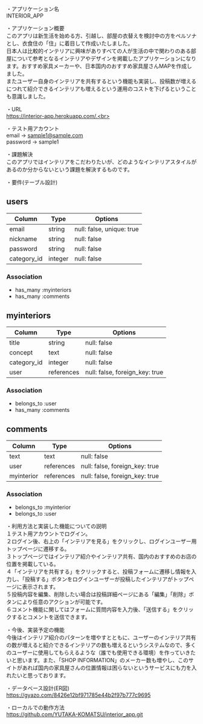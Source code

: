 ・アプリケーション名<br>
INTERIOR_APP<br>

・アプリケーション概要<br>
このアプリは新生活を始める方、引越し、部屋の衣替えを検討中の方をペルソナとし、衣食住の「住」に着目して作成いたしました。<br>
日本人は比較的インテリアに興味がありすべての人が生活の中で関わりのある部屋について参考となるインテリアやデザインを掲載したアプリケーションになります。おすすめ家具メーカーや、日本国内のおすすめ家具屋さんMAPを作成しました。<br>
またユーザー自身のインテリアを共有するという機能も実装し、投稿数が増えるにつれて紹介できるインテリアも増えるという運用のコストを下げるということも意識しました。<br>

・URL<br>
 https://interior-app.herokuapp.com/.<br>

・テスト用アカウント<br>
email → sample1@sample.com<br>
password → sample1<br>

・課題解決<br>
このアプリではインテリアをこだわりたいが、どのようなインテリアスタイルがあるのか分からないという課題を解決するものです。<br>

・要件(テーブル設計)
## users
|Column            |Type           |Options                         |
|----------------- |-------------- |------------------------------- |
|email             | string        | null: false, unique: true      |
|nickname          | string        | null: false                    |
|password          | string        | null: false                    |
|category_id       | integer       | null: false                    |

### Association
- has_many :myinteriors
- has_many :comments

## myinteriors
|Column                 |Type           |Options                         |
|---------------------- |-------------- |------------------------------- |
|title                  | string        | null: false                    |
|concept                | text          | null: false                    |
|category_id            | integer       | null: false                    |
|user                   | references    | null: false, foreign_key: true |

### Association
- belongs_to :user
- has_many :comments

## comments
| Column    | Type       | Options                         |
| --------- | ---------- | ------------------------------- |
| text      | text       | null: false                     |
| user      | references | null: false, foreign_key: true  |
| myinterior| references | null: false, foreign_key: true  |

### Association
- belongs_to :myinterior
- belongs_to :user


・利用方法と実装した機能についての説明<br>
１テスト用アカウントでログイン。<br>
２ログイン後、右上の「インテリアを見る」をクリックし、ログインユーザー用トップページに遷移する。<br>
３トップページではインテリア紹介やインテリア共有、国内のおすすめのお店の位置を掲載している。<br>
４「インテリアを共有する」をクリックすると、投稿フォームに遷移し情報を入力し、「投稿する」ボタンをログインユーザーが投稿したインテリアがトップページに表示されます。<br>
５投稿内容を編集、削除したい場合は投稿詳細ページにある「編集」「削除」ボタンにより任意のアクションが可能です。<br>
６コメント機能に関してはフォームに質問内容を入力後、「送信する」をクリックするとコメントを送信できます。<br>

・今後、実装予定の機能<br>
今後はインテリア紹介のパターンを増やすとともに、ユーザーのインテリア共有の数が増えると紹介できるインテリアの数も増えるというシステムなので、多くのユーザーに使用してもらえるような（誰でも使用できる環境）を作っていきたいと思います。また、「SHOP INFORMATION」のメーカー数も増やし、このサイトがあれば国内の家具屋さんの位置情報は困らないというサービスにも力を入れたいと思っております。

・データベース設計(ER図)<br>
 https://gyazo.com/8426e12bf971785e44b2f97b777c9695

・ローカルでの動作方法<br>
 https://github.com/YUTAKA-KOMATSU/interior_app.git